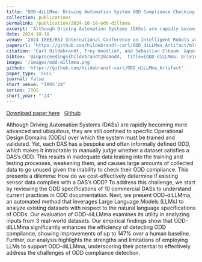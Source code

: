 ```yaml
---
title: "ODD-diLLMma: Driving Automation System ODD Compliance Checking using LLMs"
collection: publications
permalink: /publication/2024-10-18-odd-dillmma
excerpt: 'Although Driving Automation Systems (DASs) are rapidly becoming more advanced and ubiquitous, they are still confined to specific Operational Design Domains (ODDs) over which the system must be trained and validated. Yet, each DAS has a bespoke and often informally defined ODD, which makes it intractable to manually judge whether a dataset satisfies a DAS’s ODD. This results in inadequate data leaking into the training and testing processes, weakening them, and causes large amounts of collected data to go unused given the inability to check their ODD compliance. This presents a dilemma: How do we cost-effectively determine if existing sensor data complies with a DAS’s ODD? To address this challenge, we start by reviewing the ODD specifications of 10 commercial DASs to understand current practices in ODD documentation. Next, we present ODD-diLLMma, an automated method that leverages Large Language Models (LLMs) to analyze existing datasets with respect to the natural language specifications of ODDs. Our evaluation of ODD-diLLMma examines its utility in analyzing inputs from 3 real-world datasets. Our empirical findings show that ODD-diLLMma significantly enhances the efficiency of detecting ODD compliance, showing improvements of up to 147% over a human baseline. Further, our analysis highlights the strengths and limitations of employing LLMs to support ODD-diLLMma, underscoring their potential to effectively address the challenges of ODD compliance detection.'
date: 2024-10-18
venue: '2024 IEEE/RSJ International Conference on Intelligent Robots and Systems (IROS&apos;24)'
paperurl: 'https://github.com/hildebrandt-carl/ODD_diLLMma_Artifact/blob/master/PaperArtifact/ODD_diLLMma_Paper.pdf'
citation: 'Carl Hildebrandt, Trey Woodlief, and Sebastian Elbaum. &quot;ODD-diLLMma: Driving Automation System ODD Compliance Checking using LLMs.&quot; 2024 IEEE/RSJ International Conference on Intelligent Robots and Systems (IROS). IEEE, 2024.'
bibtex: '@inproceedings{hildebrandt2024odd,  title={ODD-diLLMma: Driving Automation System ODD Compliance Checking using LLMs},  author={Hildebrandt, Carl and Woodlief, Trey and Elbaum, Sebastian},  booktitle={2024 IEEE/RSJ International Conference on Intelligent Robots and Systems (IROS)},  pages={13809--13816},  year={2024},  organization={IEEE}}'
image: '/images/odd-dillmma.png'
github: 'https://github.com/hildebrandt-carl/ODD_diLLMma_Artifact'
paper_type: 'FULL'
journal: false
short_venue: "IROS'24"
series: IROS
short_year: "'24"
---
```


<a href='https://github.com/hildebrandt-carl/ODD_diLLMma_Artifact/blob/master/PaperArtifact/ODD_diLLMma_Paper.pdf'>Download paper here</a>&nbsp;&nbsp;
<a href="https://github.com/hildebrandt-carl/ODD_diLLMma_Artifact"><i class="fab fa-fw fa-github" aria-hidden="true"></i> Github</a>

Although Driving Automation Systems (DASs) are rapidly becoming more advanced and ubiquitous, they are still confined to specific Operational Design Domains (ODDs) over which the system must be trained and validated. Yet, each DAS has a bespoke and often informally defined ODD, which makes it intractable to manually judge whether a dataset satisfies a DAS’s ODD. This results in inadequate data leaking into the training and testing processes, weakening them, and causes large amounts of collected data to go unused given the inability to check their ODD compliance. This presents a dilemma: How do we cost-effectively determine if existing sensor data complies with a DAS’s ODD? To address this challenge, we start by reviewing the ODD specifications of 10 commercial DASs to understand current practices in ODD documentation. Next, we present ODD-diLLMma, an automated method that leverages Large Language Models (LLMs) to analyze existing datasets with respect to the natural language specifications of ODDs. Our evaluation of ODD-diLLMma examines its utility in analyzing inputs from 3 real-world datasets. Our empirical findings show that ODD-diLLMma significantly enhances the efficiency of detecting ODD compliance, showing improvements of up to 147% over a human baseline. Further, our analysis highlights the strengths and limitations of employing LLMs to support ODD-diLLMma, underscoring their potential to effectively address the challenges of ODD compliance detection.
